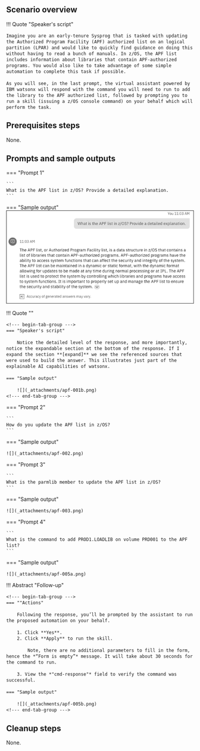 ## Scenario overview

!!! Quote "Speaker's script"

    Imagine you are an early-tenure Sysprog that is tasked with updating the Authorized Program Facility (APF) authorized list on an logical partition (LPAR) and would like to quickly find guidance on doing this without having to read a bunch of manuals. In z/OS, the APF list includes information about libraries that contain APF-authorized programs. You would also like to take advantage of some simple automation to complete this task if possible. 
    
    As you will see, in the last prompt, the virtual assistant powered by IBM watsonx will respond with the command you will need to run to add the library to the APF authorized list, followed by prompting you to run a skill (issuing a z/OS console command) on your behalf which will perform the task.

## Prerequisites steps
None.

## Prompts and sample outputs
<!--- begin-tab-group --->
=== "Prompt 1"

    ```
    What is the APF list in z/OS? Provide a detailed explanation.
    ```

=== "Sample output"
    ![](_attachments/apf-001.png)
<!--- end-tab-group --->

!!! Quote ""

    <!--- begin-tab-group --->
    === "Speaker's script"
    
        Notice the detailed level of the response, and more importantly, notice the expandable section at the bottom of the response. If I expand the section **[expand]** we see the referenced sources that were used to build the answer. This illustrates just part of the explainable AI capabilities of watsonx.
    
    === "Sample output"
    
        ![](_attachments/apf-001b.png)        
    <!--- end-tab-group --->

<!--- begin-tab-group --->
=== "Prompt 2"

    ```
    How do you update the APF list in z/OS?
    ```
=== "Sample output"

    ![](_attachments/apf-002.png)
<!--- end-tab-group --->
<!--- begin-tab-group --->
=== "Prompt 3"

    ```
    What is the parmlib member to update the APF list in z/OS?
    ```

=== "Sample output"

    ![](_attachments/apf-003.png)

<!--- end-tab-group --->
<!--- begin-tab-group --->
=== "Prompt 4"
    
    ```
    What is the command to add PROD1.LOADLIB on volume PRD001 to the APF list?
    ```
    
=== "Sample output"

    ![](_attachments/apf-005a.png)
<!--- end-tab-group --->
!!! Abstract "Follow-up"

    <!--- begin-tab-group --->
    === ""Actions"

        Following the response, you’ll be prompted by the assistant to run the proposed automation on your behalf. 
    
        1. Click **Yes**.
        2. Click **Apply** to run the skill. 
        
            Note, there are no additional parameters to fill in the form, hence the *“Form is empty”* message. It will take about 30 seconds for the command to run.

        3. View the *"cmd-response"* field to verify the command was successful.

    === "Sample output"
    
        ![](_attachments/apf-005b.png)
    <!--- end-tab-group --->
## Cleanup steps
None.

